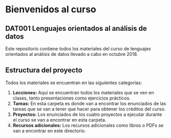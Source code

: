 # Bienvenidos al curso
## DAT001 Lenguajes orientados al análisis de datos

Este repositorio contiene todos los materiales del curso de lenguajes orientados al análisis de datos llevado a cabo en octubre 2018.

## Estructura del proyecto

Todos los materiales se encuentran en las siguientes categorías:

  1. **Lecciones:** Aquí se encuentran todos los materiales que se ven en clases, tanto presentaciones como ejercicios prácticos.
  2. **Tareas:** En esta carpeta es donde van a encontrar los enunciados de las tareas que se van a tener que hacer para obtener los créditos del curso.
  3. **Proyectos:** Los enunciados de los cuatro proyectos a ejecutar durante el curso se van a encontrar en esta carpeta.
  4. **Recursos adicionales:** Los recursos adicionales como libros o PDFs se van a encontrar en este directorio.
